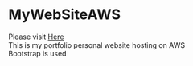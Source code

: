 # MyWebSiteAWS
Please visit <a href="http://yiwen.io/" target="_blank">Here</a><br />
This is my portfolio personal website hosting on AWS<br />
Bootstrap is used

